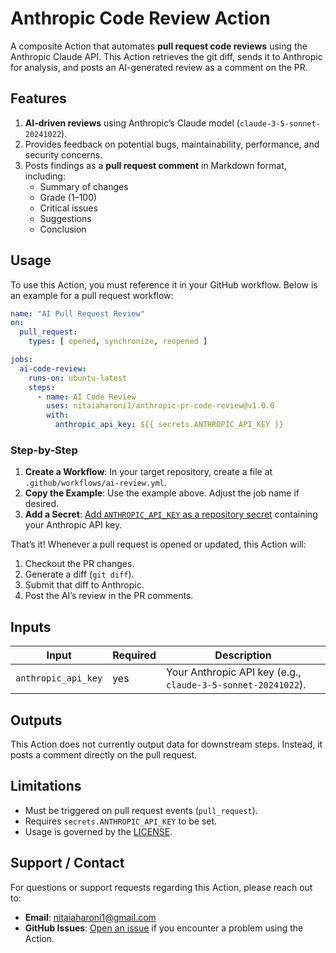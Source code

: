 # Anthropic Code Review Action

A composite Action that automates **pull request code reviews** using the Anthropic Claude API. This Action retrieves the git diff, sends it to Anthropic for analysis, and posts an AI-generated review as a comment on the PR.

## Features

1. **AI-driven reviews** using Anthropic’s Claude model (`claude-3-5-sonnet-20241022`).
2. Provides feedback on potential bugs, maintainability, performance, and security concerns.
3. Posts findings as a **pull request comment** in Markdown format, including:
    - Summary of changes
    - Grade (1–100)
    - Critical issues
    - Suggestions
    - Conclusion

## Usage

To use this Action, you must reference it in your GitHub workflow. Below is an example for a pull request workflow:

```yaml
name: "AI Pull Request Review"
on:
  pull_request:
    types: [ opened, synchronize, reopened ]

jobs:
  ai-code-review:
    runs-on: ubuntu-latest
    steps:
      - name: AI Code Review
        uses: nitaiaharoni1/anthropic-pr-code-review@v1.0.0
        with:
          anthropic_api_key: ${{ secrets.ANTHROPIC_API_KEY }}
```

### Step-by-Step

1. **Create a Workflow**: In your target repository, create a file at `.github/workflows/ai-review.yml`.
2. **Copy the Example**: Use the example above. Adjust the job name if desired.
3. **Add a Secret**: [Add `ANTHROPIC_API_KEY` as a repository secret](https://docs.github.com/en/actions/security-guides/encrypted-secrets) containing your Anthropic API key.

That’s it! Whenever a pull request is opened or updated, this Action will:

1. Checkout the PR changes.
2. Generate a diff (`git diff`).
3. Submit that diff to Anthropic.
4. Post the AI’s review in the PR comments.

## Inputs

| Input               | Required | Description                                                  |
|---------------------|----------|--------------------------------------------------------------|
| `anthropic_api_key` | yes      | Your Anthropic API key (e.g., `claude-3-5-sonnet-20241022`). |

## Outputs

This Action does not currently output data for downstream steps. Instead, it posts a comment directly on the pull request.

## Limitations

- Must be triggered on pull request events (`pull_request`).
- Requires `secrets.ANTHROPIC_API_KEY` to be set.
- Usage is governed by the [LICENSE](./LICENSE).

## Support / Contact

For questions or support requests regarding this Action, please reach out to:

- **Email**: nitaiaharoni1@gmail.com
- **GitHub Issues**: [Open an issue](../../issues) if you encounter a problem using the Action.